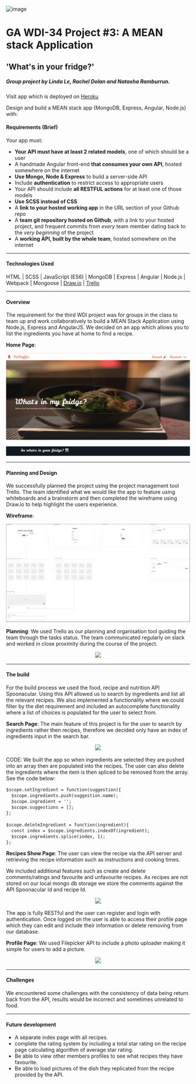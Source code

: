 ![image](https://ga-dash.s3.amazonaws.com/production/assets/logo-9f88ae6c9c3871690e33280fcf557f33.png)
# GA WDI-34  Project #3: A MEAN stack Application

## 'What's in your fridge?'

##### Group project by Linda Le, Rachel Dolan and Natasha Ramburrun.
Visit app which is deployed on [Heroku](https://what-is-in-your-fridge.herokuapp.com/)

Design and build a MEAN stack app (MongoDB, Express, Angular, Node.js) with:

#### Requirements (Brief)

Your app must:

* **Your API must have at least 2 related  models**, one of which should be a user
* A handmade Angular front-end **that consumes your own API**, hosted somewhere on the internet
* **Use Mongo, Node & Express** to build a server-side API
* Include **authentication** to restrict   access to appropriate users
* Your API should include **all RESTFUL  actions** for at least one of those models
* **Use SCSS instead of CSS**
* A **link to your hosted working app** in the URL section of your Github repo
* A **team git repository hosted on Github**, with a link to your hosted project, and frequent commits from _every_ team member dating back to the _very beginning_ of the project
* A **working API, built by the whole team**, hosted somewhere on the internet

<hr/>

#### Technologies Used
HTML | SCSS | JavaScript (ES6) | MongoDB | Express | Angular | Node.js | Webpack | Mongoose | [Draw.io](https://www.draw.io) | [Trello](https://trello.com)

<hr/>

#### Overview
The requirement for the third WDI project was for groups in the class to team up and work collaboratively to build a MEAN Stack Application using Node.js, Express and AngularJS. We decided on an app which allows you to list the ingredients you have at home to find a recipe.

<strong>Home Page</strong>:
<p align="center"><img src="src/images/homepage.png" "width=700"></p>

<hr/>

#### Planning and Design
We successfully planned the project using the project management tool Trello. The team identified what we would like the app to feature using whiteboards and a brainstorm and then completed the wireframe using Draw.io to help highlight the users experience.  

<strong>Wireframe</strong>:
<p align="center"><img src="src/images/wireframe.png" "width=700"></p>

<strong>Planning</strong>: We used Trello as our planning and organisation tool guiding the team through the tasks status. The team communicated regularly on slack and worked in close proximity during the course of the project.
<p align="center"><img src="src/images/trello.png" "width=700"></p>

<hr/>

#### The build

For the build process we used the food, recipe and nutrition API Spoonacular. Using this API allowed us to search by ingredients and list all the relevant recipes. We also implemented a functionality where we could filter by the diet requirement and included an autocomplete functionality where a list of choices is populated for the user to select from.

<strong>Search Page</strong>: The main feature of this project is for the user to search by ingredients rather then recipes, therefore we decided only have an index of ingredients input in the search bar.
<p align="center"><img src="src/images/searchpage.gif" "width=700"></p>

CODE: We built the app so when ingredients are selected they are pushed into an array then are populated into the recipes. The user can also delete the ingredients where the item is then spliced to be removed from the array. See the code below:

```
$scope.setIngredient = function(suggestion){
  $scope.ingredients.push(suggestion.name);
  $scope.ingredient = '';
  $scope.suggestions = [];
};

$scope.deleteIngredient = function(ingredient){
  const index = $scope.ingredients.indexOf(ingredient);
  $scope.ingredients.splice(index, 1);
};

```
<strong>Recipes Show Page</strong>: The user can view the recipe via the API server and retrieving the recipe information such as instructions and cooking times.

We included additional features such as create and delete comments/ratings and favourite and unfavourite recipes. As recipes are not stored on our local mongo db storage we store the comments against the API Spoonacular Id and recipe Id.

<p align="center"><img src="src/images/recipepage.gif" "width=700"></p>

The app is fully RESTful and the user can register and login with authentication. Once logged on the user is able to access their profile page which they can edit and include their information or delete removing from our database.

<strong>Profile Page</strong>: We used Filepicker API to include a photo uploader making it simple for users to add a picture.
<p align="center"><img src="src/images/profilepage.gif" "width=700"></p>

<hr/>

 #### Challenges

 We encountered some challenges with the consistency of data being return back from the API, results would be incorrect and sometimes unrelated to food.

 <hr/>

 #### Future development

 - A separate index page with all recipes.
 - complete the rating system by including a total star rating on the recipe page calculating algorithm of average star rating.
 - Be able to view other members profiles to see what recipes they have favourite.
 - Be able to load pictures of the dish they replicated from the recipe provided by the API.
